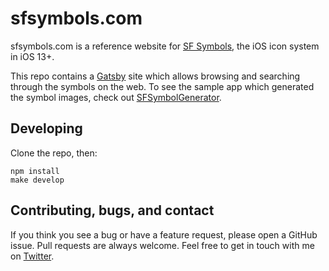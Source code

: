 # sfsymbols.com
sfsymbols.com is a reference website for [SF Symbols](https://developer.apple.com/design/human-interface-guidelines/sf-symbols/overview/), the iOS icon system in iOS 13+.

This repo contains a [Gatsby](https://www.gatsbyjs.org/) site which allows browsing and searching through the symbols on the web. To see the sample app which generated the symbol images, check out [SFSymbolGenerator](https://github.com/noahsark769/SFSymbolsGenerator).

## Developing
Clone the repo, then:

```
npm install
make develop
```

## Contributing, bugs, and contact
If you think you see a bug or have a feature request, please open a GitHub issue. Pull requests are always welcome. Feel free to get in touch with me on [Twitter](https://twitter.com/noahsark769).
